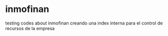 # inmofinan
testing codes about inmofinan
creando una index interna para el control de recursos de la empresa
